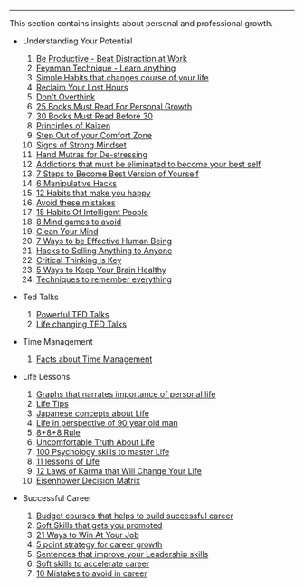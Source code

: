 ----

This section contains insights about personal and professional growth.

- Understanding Your Potential
  1. <a href="https://www.linkedin.com/posts/warikoo_14-unusual-ways-to-beat-distraction-at-work-activity-7051032256504635393-Z5Nv" target="_blank">Be Productive - Beat Distraction at Work</a>
  2. <a href="https://www.linkedin.com/posts/samsad-ahmed24_feynman-technique-activity-7052343714140090368-MnfW" target="_blank">Feynman Technique - Learn anything</a>
  3. <a href="https://www.linkedin.com/posts/geetarautela_habits-activity-7044995755287142400-X5ZW" target="_blank">Simple Habits that changes course of your life</a>
  4. <a href="https://www.linkedin.com/posts/benmeer_how-to-reclaim-40-hrsweek-im-not-kidding-activity-7043920607217868800-3nQe" target="_blank">Reclaim Your Lost Hours</a>
  5. <a href="https://www.linkedin.com/posts/akshat-raj-73ba41233_essential-hack-for-thinking-in-reasonable-activity-7041407671815520257-YRjQ" target="_blank">Don't Overthink</a>
  6. <a href="https://www.linkedin.com/posts/samsad-ahmed24_useful-books-activity-7040854619891122176-2N56" target="_blank">25 Books Must Read For Personal Growth</a>
  7. <a href="https://www.linkedin.com/posts/amanbarnwal_books-to-read-before-30-aman-barnwal-activity-7002065893413314560-n9qr" target="_blank">30 Books Must Read Before 30</a>
  8. <a href="https://www.linkedin.com/posts/projectmanagementinformation_lean-sixsigma-kaizen-activity-7040438232743915521-mKI5" target="_blank">Principles of Kaizen</a>
  9. <a href="https://www.linkedin.com/posts/samsad-ahmed24_comfort-zone-activity-7037111951184850944-BhQX" target="_blank">Step Out of your Comfort Zone</a>
  10. <a href="https://www.linkedin.com/posts/samsad-ahmed24_our-activity-7035322503870701568-DvMf" target="_blank">Signs of Strong Mindset</a>
  11. <a href="https://www.linkedin.com/posts/kenishaawasthi_swipe-activity-7043410785229758464-NWgE" target="_blank">Hand Mutras for De-stressing</a>
  12. <a href="https://www.linkedin.com/posts/geetarautela_essential-addictions-to-break-to-realize-activity-7041060017982058497-Ajcv" target="_blank">Addictions that must be eliminated to become your best self</a>
  13. <a href="https://www.linkedin.com/posts/geetarautela_7-steps-to-become-the-best-version-of-yourself-activity-7040273961493966848-Z0D3" target="_blank">7 Steps to Become Best Version of Yourself</a>
  14. <a href="https://www.linkedin.com/posts/geetarautela_6-manipulative-hacks-that-95-of-people-learn-activity-7039524321228169216-7Vms" target="_blank">6 Manipulative Hacks</a>
  15. <a href="https://www.linkedin.com/posts/mattgray1_12-habits-that-will-make-you-happier-than-activity-7026556891426103296-bJuN" target="_blank">12 Habits that make you happy</a>
  16. <a href="https://www.linkedin.com/posts/joergstorm_swipe-activity-7025256607399706624-YNOi" target="_blank">Avoid these mistakes</a>
  17. <a href="https://www.linkedin.com/posts/aakash-verma-40b019220_habits-activity-7017459204131106816-Tkqm" target="_blank">15 Habits Of Intelligent People</a>
  18. <a href="https://www.linkedin.com/posts/geetarautela_8-common-mind-games-people-play-on-you-and-activity-7004325704930586624-X8Jg" target="_blank">8 Mind games to avoid</a>
  19. <a href="https://www.linkedin.com/posts/ritika-thapa_ways-to-clean-your-mind-activity-7018514109251891200-6PYX" target="_blank">Clean Your Mind</a>
  20. <a href="https://www.linkedin.com/posts/skumar-ba940b56_7-ways-to-be-a-dangerous-human-being-activity-7008654384712597504-CFQ-" target="_blank">7 Ways to be Effective Human Being</a>
  21. <a href="https://www.linkedin.com/posts/sales-and-marketing-189b08b4_6-killer-hacks-to-sell-anything-to-anyone-activity-7016005585024294912-Zrmy" target="_blank">Hacks to Selling Anything to Anyone</a>
  22. <a href="https://www.linkedin.com/posts/addyosmani_softwareengineering-productivity-activity-6981270958401609728-C3Te" target="_blank">Critical Thinking is Key</a>
  23. <a href="https://www.linkedin.com/posts/davidmcleanatgetkeepgrow_wellbeing-wellness-neuroscience-activity-6972700286997991424-vopm" target="_blank">5 Ways to Keep Your Brain Healthy</a>
  24. <a href="https://www.linkedin.com/posts/benmeer_how-to-remember-everything-valuable-you-read-activity-7005889059965259776-DZ_1" target="_blank">Techniques to remember everything</a>

- Ted Talks
  1. <a href="https://www.linkedin.com/posts/jadebonacolta_8-of-the-most-powerful-ted-talks-of-all-time-activity-7031974477366231040-1AeP" target="_blank">Powerful TED Talks</a>
  2. <a href="https://www.linkedin.com/posts/mattgray1_9-ted-talks-in-9-days-that-will-change-your-activity-7020735475174789121-rU4W" target="_blank">Life changing TED Talks</a>

- Time Management 
  1. <a href="https://www.linkedin.com/posts/warikoo_11-shocking-facts-about-managing-time-activity-7030732285406502912-rYuE" target="_blank">Facts about Time Management</a>

- Life Lessons
  1. <a href="https://www.linkedin.com/posts/krritik01_swipe-activity-7051027168750907392-Ztmz" target="_blank">Graphs that narrates importance of personal life</a>
  2. <a href="https://www.linkedin.com/posts/mahadevanarjun_20-life-tips-you-wish-you-knew-when-you-were-activity-7046828313784332288-w_1f" target="_blank">Life Tips</a>
  3. <a href="https://www.linkedin.com/posts/bharanikumardepuru_swipe-activity-7046807281933455360-MzL5" target="_blank">Japanese concepts about Life</a>
  4. <a href="https://www.linkedin.com/posts/natarajsasid_life-lessons-activity-7043448167564029952-6E_R" target="_blank">Life in perspective of 90 year old man</a>
  5. <a href="https://www.linkedin.com/posts/pravin-khedekar-322477b9_888-life-balance-activity-7033318914101035008-0rk4" target="_blank">8+8+8 Rule</a>
  6. <a href="https://www.linkedin.com/posts/ritika-thapa_truths-about-life-activity-7026905655730941952-vhOn" target="_blank">Uncomfortable Truth About Life</a>
  7. <a href="https://www.linkedin.com/posts/sumitsoni0226_100-psychology-skills-to-master-your-life-activity-7027845902249648128-oxKa" target="_blank">100 Psychology skills to master Life</a>
  8. <a href="https://www.linkedin.com/posts/taylin-john-simmonds-4b2717132_11-lessons-activity-6999004803527831552-vHgn" target="_blank">11 lessons of Life</a>
  9. <a href="https://www.linkedin.com/posts/sri-nag-9a7346221_change-video-activity-7019294735697666048-nK5J" target="_blank">12 Laws of Karma that Will Change Your Life</a>
  10. <a href="https://www.linkedin.com/posts/pascalbornet_success-management-leadership-activity-6977877806516994048-T9xO" target="_blank">Eisenhower Decision Matrix</a>

- Successful Career
  1. <a href="https://www.linkedin.com/posts/therahulm_6-low-budget-courses-for-a-successful-career-activity-7050482085500747776-nRqS" target="_blank">Budget courses that helps to build successful career</a>
  2. <a href="https://www.linkedin.com/posts/krritik01_9-soft-skills-activity-7044551787185324032-bJq_" target="_blank">Soft Skills that gets you promoted</a>
  3. <a href="https://www.linkedin.com/posts/warikoo_21-ways-to-win-at-your-job-activity-7031819446998474752-zrua" target="_blank">21 Ways to Win At Your Job</a>
  4. <a href="https://www.linkedin.com/posts/ehsan-ali-au_5-point-strategy-for-hyper-career-growth-activity-7021264900375146498-RFdY" target="_blank">5 point strategy for career growth</a>
  5. <a href="https://www.linkedin.com/posts/brettadcock_20x-activity-7022239637364502528-UD9c" target="_blank">Sentences that improve your Leadership skills</a>
  6. <a href="https://www.linkedin.com/posts/zainkahn_soft-skills-activity-6958404851856805889-loU3" target="_blank">Soft skills to accelerate career</a>
  7. <a href="https://www.linkedin.com/posts/indhu-priya_learning-policy-feedback-activity-6917696183754797056-gRRn" target="_blank">10 Mistakes to avoid in career</a>